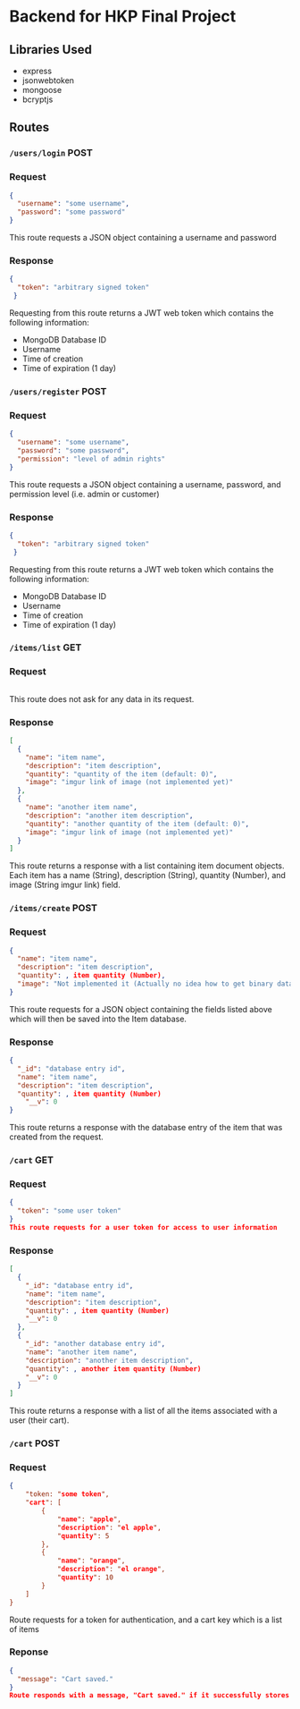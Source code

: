 # Backend for HKP Final Project
## Libraries Used
* express
* jsonwebtoken
* mongoose
* bcryptjs

## Routes
### `/users/login` POST
### Request
```json
{
  "username": "some username",
  "password": "some password"
}
```
This route requests a JSON object containing a username and password

### Response
```json
{
  "token": "arbitrary signed token"
 }
 ```
 Requesting from this route returns a JWT web token which contains the following information:
 * MongoDB Database ID
 * Username
 * Time of creation
 * Time of expiration (1 day)
 
### `/users/register` POST
### Request
```json
{
  "username": "some username",
  "password": "some password",
  "permission": "level of admin rights"
}
```
This route requests a JSON object containing a username, password, and permission level (i.e. admin or customer)

### Response
```json
{
  "token": "arbitrary signed token"
 }
 ```
 Requesting from this route returns a JWT web token which contains the following information:
 * MongoDB Database ID
 * Username
 * Time of creation
 * Time of expiration (1 day)
 
 ### `/items/list` GET
 ### Request
 ```json
 ```
 This route does not ask for any data in its request.
 
 ### Response
 
```json
[
  {
    "name": "item name",
    "description": "item description",
    "quantity": "quantity of the item (default: 0)",
    "image": "imgur link of image (not implemented yet)"
  },
  {
    "name": "another item name",
    "description": "another item description",
    "quantity": "another quantity of the item (default: 0)",
    "image": "imgur link of image (not implemented yet)"
  }
]
```
This route returns a response with a list containing item document objects. Each item has a name (String), description (String), quantity (Number), and image (String imgur link) field.

### `/items/create` POST
### Request
```json
{
  "name": "item name",
  "description": "item description",
  "quantity": , item quantity (Number),
  "image": "Not implemented it (Actually no idea how to get binary data through json requests"
}
```
This route requests for a JSON object containing the fields listed above which will then be saved into the Item database.

### Response
```json
{
  "_id": "database entry id",
  "name": "item name",
  "description": "item description",
  "quantity": , item quantity (Number)
    "__v": 0
}
```
This route returns a response with the database entry of the item that was created from the request.

### `/cart` GET
### Request
```json
{
  "token": "some user token"
}
This route requests for a user token for access to user information
```

### Response
```json
[
  {
    "_id": "database entry id",
    "name": "item name",
    "description": "item description",
    "quantity": , item quantity (Number)
    "__v": 0
  },
  {
    "_id": "another database entry id",
    "name": "another item name",
    "description": "another item description",
    "quantity": , another item quantity (Number)
    "__v": 0
  }
]
```
This route returns a response with a list of all the items associated with a user (their cart).

### `/cart` POST
### Request
```json
{
    "token: "some token",
    "cart": [
        {
            "name": "apple",
            "description": "el apple",
            "quantity": 5
        },
        {
            "name": "orange",
            "description": "el orange",
            "quantity": 10
        }
    ]
}
```
Route requests for a token for authentication, and a cart key which is a list of items

### Reponse
```json
{
  "message": "Cart saved."
}
Route responds with a message, "Cart saved." if it successfully stores it in the database.
